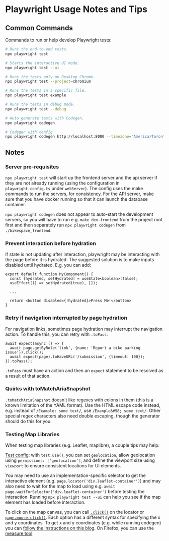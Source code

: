 # Playwright Usage Notes and Tips

## Common Commands

Commands to run or help develop Playwright tests:

```bash
# Runs the end-to-end tests.
npx playwright test

# Starts the interactive UI mode.
npx playwright test --ui

# Runs the tests only on Desktop Chrome.
npx playwright test --project=chromium

# Runs the tests in a specific file.
npx playwright test example

# Runs the tests in debug mode.
npx playwright test --debug

# Auto generate tests with Codegen.
npx playwright codegen
```

```bash
# Codegen with config
npx playwright codegen http://localhost:8080 --timezone="America/Toronto" --geolocation="43.76,-79.43" --viewport-size=800,600
```

## Notes

### Server pre-requisites

`npx playwright test` will start up the frontend server and the api server if they are not already running (using the configuration in `playwright.config.ts` under `webServer`). The config uses the make commands to run the servers, for consistency. For the API server, make sure that you have docker running so that it can launch the database container.

`npx playwright codegen` does not appear to auto-start the development servers, so you will have to run e.g. `make dev-frontend` from the project root first and then separately run `npx playwright codegen` from `./bikespace_frontend`.

### Prevent interaction before hydration

If state is not updating after interaction, playwright may be interacting with the page before it is hydrated. The suggested solution is to make inputs disabled until hydrated. E.g. you can add:

```tsx
export default function MyComponent() {
  const [hydrated, setHydrated] = useState<boolean>(false);
  useEffect(() => setHydrated(true), []);

  ...

  return <button disabled={!hydrated}>Press Me!</button>
}
```

### Retry if navigation interrupted by page hydration

For navigation links, sometimes page hydration may interrupt the navigation action. To handle this, you can retry with `.toPass`:

```tsx
await expect(async () => {
  await page.getByRole('link', {name: 'Report a bike parking issue'}).click();
  await expect(page).toHaveURL('/submission', {timeout: 100});
}).toPass();
```

`.toPass` must have an action and then an `expect` statement to be resolved as a result of that action.

### Quirks with toMatchAriaSnapshot

`.toMatchAriaSnapshot` doesn't like regexes with colons in them (this is a known limitation of the YAML format). Use the HTML escape code instead, e.g. instead of `/Example: some text/`, use `/Example&#58; some text/`. Other special regex characters also need double escaping, though the generator should do this for you.

### Testing Map Libraries

When testing map libraries (e.g. Leaflet, maplibre), a couple tips may help:

[Test config](https://playwright.dev/docs/test-use-options): with `test.use()`, you can set `geolocation`, allow geolocation using `permissions: ['geolocation']`, and define the viewport size using `viewport` to ensure consistent locations for UI elements.

You may need to use an implementation-specific selector to get the interactive element (e.g. `page.locator('div.leaflet-container')`) and may also need to wait for the map to load using e.g. `await page.waitForSelector('div.leaflet-container')` before testing the interaction. Running `npx playwright test --ui` can help you see if the map element has loaded before interaction.

To click on the map canvas, you can call [`.click()`](https://playwright.dev/docs/api/class-locator#locator-click) on the locator or [`page.mouse.click()`](https://playwright.dev/docs/api/class-mouse#mouse-click). Each option has a different syntax for specifying the x and y coordinates. To get x and y coordinates (e.g. while running codegen) you can [follow the instructions on this blog](https://michaelwornow.net/2024/01/02/display-x-y-coords-chrome-debugger). On Firefox, you can use the [measure tool](https://firefox-source-docs.mozilla.org/devtools-user/measure_a_portion_of_the_page/index.html).
